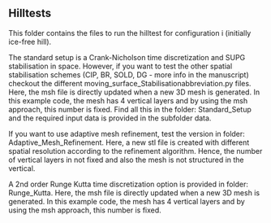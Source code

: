 ## Hilltests

This folder contains the files to run the hilltest for configuration i (initially ice-free hill). 

The standard setup is a Crank-Nicholson time discretization and SUPG stabilisation in space. 
However, if you want to test the other spatial stabilisation schemes (CIP, BR, SOLD, DG - more info in the manuscript) checkout the different moving_surface_Stabilisationabbreviation.py files.
Here, the msh file is directly updated when a new 3D mesh is generated.
In this example code, the mesh has 4 vertical layers and by using the msh approach, this number is fixed. 
Find all this in the folder: Standard_Setup and the required input data is provided in the subfolder data.

If you want to use adaptive mesh refinement, test the version in folder: Adaptive_Mesh_Refinement.
Here, a new stl file is created with different spatial resolution according to the refinement algorithm. 
Hence, the number of vertical layers in not fixed and also the mesh is not structured in the vertical.

A 2nd order Runge Kutta time discretization option is provided in folder: Runge_Kutta.
Here, the msh file is directly updated when a new 3D mesh is generated.
In this example code, the mesh has 4 vertical layers and by using the msh approach, this number is fixed.

